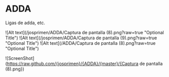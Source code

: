 # ADDA
Ligas de adda, etc.

![Alt text](/josprimen/ADDA/Captura de pantalla (8).png?raw=true "Optional Title")
![Alt text](/josprimen/ADDA/Captura de pantalla (9).png?raw=true "Optional Title")
![Alt text](/ADDA/Captura de pantalla (8).png?raw=true "Optional Title")

![ScreenShot](https://raw.github.com/{josprimen}/{ADDA}/{master}/{Captura de pantalla (8).png})
